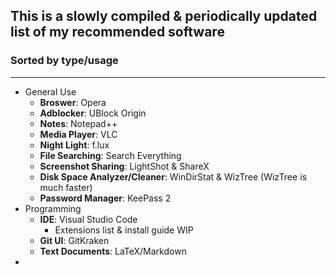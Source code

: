 
## This is a slowly compiled & periodically updated list of my recommended software

### Sorted by type/usage

---

* General Use
    * __Broswer__: Opera
    * __Adblocker__: UBlock Origin
    * __Notes__: Notepad++
    * __Media Player__: VLC
    * __Night Light__: f.lux
    * __File Searching__: Search Everything
    * __Screenshot Sharing__: LightShot & ShareX
    * __Disk Space Analyzer/Cleaner__: WinDirStat & WizTree (WizTree is much faster)
    * __Password Manager__: KeePass 2
* Programming
    * __IDE__: Visual Studio Code
        * Extensions list & install guide WIP
    * __Git UI__: GitKraken
    * __Text Documents__: LaTeX/Markdown
* 
